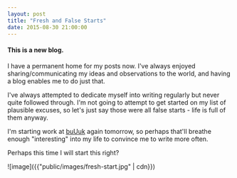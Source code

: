 ```yaml
---
layout: post
title: "Fresh and False Starts"
date: 2015-08-30 21:00:00
---
```


#### This is a new blog.

I have a permanent home for my posts now. I've always enjoyed sharing/communicating my ideas and observations to the world, and having a blog enables me to do just that.

I've always attempted to dedicate myself into writing regularly but never quite followed through. I'm not going to attempt to get started on my list of plausible excuses, so let's just say those were all false starts - life is full of them anyway.

I'm starting work at [buUuk](http://buuuk.com/) again tomorrow, so perhaps that'll breathe enough "interesting" into my life to convince me to write more often.

Perhaps this time I will start this right?

![image]({{"public/images/fresh-start.jpg" | cdn}})

